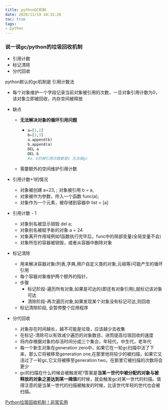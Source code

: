 ```yaml
---
title: pythonGC机制
date: 2020/11/19 10:31:26
toc: true
tags:
- python
---
```


### 说一说gc/python的垃圾回收机制
* 引用计数
* 标记清除
* 分代回收


python默认的gc机制是 引用计数法

* 每个对象维护一个字段记录当前对象被引用的次数，一旦对象引用计数为0，该对象立即被回收，内存空间被释放

* 缺点

  * **无法解决对象的循环引用问题**

    * ```python
      a=[1,2]
      b=[2,3]
      a.append(b)
      b.append(a)
      DEL a
      DEL b
      #a，b的被引用次数都是1 无法被gc
      ```

  * 需要额外的空间维护引用计数

* 引用计数+1的情况

  * 对象被创建  a=23, ; 对象被引用 b = a,
  * 对象被作为参数，传入一个函数 func(a);
  * 对象作为一个元素，被存储到容器中 list = [a]

* 引用计数 - 1

  * 对象别名被显示销毁  del a;
  * 对象别名被赋予新的对象 a = 24
  * 对象离开作用域例如f函数执行完毕后，func中的局部变量(全局变量不会)
  * 对象所在的容器被销毁，或者从容器中删除对象

* 标记清除
  * 用来解决容器对象(列表,字典,用户自定义类的对象,元祖等)可能产生的循环引用
  * 每个容器对象维护两个额外的指针，
  * 步骤
    * 标记阶段-遍历所有对象,如果是可达的(即还有对象引用),就标记该对象可达
    * 清除阶段-再次遍历对象,如果发现某个对象没有标记可达,则回收
  * 标记清除阶段, 会暂停整个应用程序
* 分代回收
  * 对象存在时间越长，越不可能是垃圾，应该越少去收集
  * 在标记-清除可以有效减少遍历的对象数目，进而提高垃圾回收的速度
  * 将内存根据对象的存活时间分成三个集合，年轻代，中生代，老年代
  * 每一个新生对象在generation zero中，如果它在一轮gc扫描中活了下来，那么它将被移至generation one,在那里他将较少的被扫描，如果它又活过了一轮gc,它又将被移至generation two，在那里它被扫描的次数将会更少
  * gc的扫描在什么时候会被触发呢?答案是**当某一世代中被分配的对象与被释放的对象之差达到某一阈值**的时候，就会触发gc对某一世代的扫描。值得注意的是当某一世代的扫描被触发的时候，比该世代年轻的世代也会被扫描。

[Python垃圾回收机制！非常实用](https://zhuanlan.zhihu.com/p/83251959)

